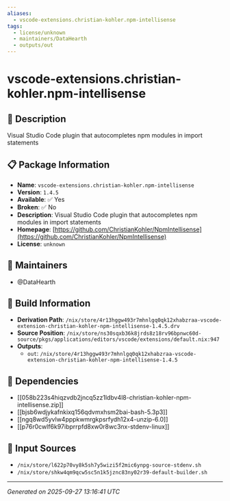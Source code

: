 ```yaml
---
aliases:
  - vscode-extensions.christian-kohler.npm-intellisense
tags:
  - license/unknown
  - maintainers/DataHearth
  - outputs/out
---
```


# vscode-extensions.christian-kohler.npm-intellisense

## 📝 Description

Visual Studio Code plugin that autocompletes npm modules in import statements

## 📋 Package Information

- **Name**: `vscode-extensions.christian-kohler.npm-intellisense`
- **Version**: `1.4.5`
- **Available**: ✅ Yes
- **Broken**: ✅ No
- **Description**: Visual Studio Code plugin that autocompletes npm modules in import statements
- **Homepage**: [https://github.com/ChristianKohler/NpmIntellisense](https://github.com/ChristianKohler/NpmIntellisense)
- **License**: `unknown`
## 👥 Maintainers

- @DataHearth


## 🔧 Build Information

- **Derivation Path**: `/nix/store/4r13hggw493r7mhnlgq0qk12xhabzraa-vscode-extension-christian-kohler-npm-intellisense-1.4.5.drv`
- **Source Position**: `/nix/store/ns30sqxb36k8jrds8z18rv96bpnwc60d-source/pkgs/applications/editors/vscode/extensions/default.nix:947`
- **Outputs**:
  - `out`:  `/nix/store/4r13hggw493r7mhnlgq0qk12xhabzraa-vscode-extension-christian-kohler-npm-intellisense-1.4.5`

## 🔗 Dependencies

- [[058b223s4hiqzvdb2jncq5zz1ldbv4l8-christian-kohler-npm-intellisense.zip]]
- [[bjsb6wdjykafnkixq156qdvmxhsm2bai-bash-5.3p3]]
- [[ngq8wd5yvlw4pppkwmrgkpsrfydh12x4-unzip-6.0]]
- [[p76r0cwlf6k97ibprrpfd8xw0r8wc3nx-stdenv-linux]]

## 📁 Input Sources

- `/nix/store/l622p70vy8k5sh7y5wizi5f2mic6ynpg-source-stdenv.sh`
- `/nix/store/shkw4qm9qcw5sc5n1k5jznc83ny02r39-default-builder.sh`

---
*Generated on 2025-09-27 13:16:41 UTC*
